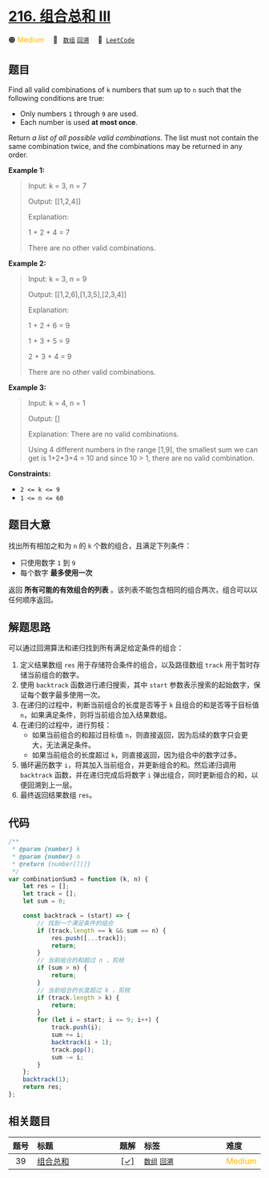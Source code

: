 # [216. 组合总和 III](https://leetcode.com/problems/combination-sum-iii)

🟠 <font color=#ffb800>Medium</font>&emsp; 🔖&ensp; [`数组`](/leetcode-js/outline/tag/array.md) [`回溯`](/leetcode-js/outline/tag/backtracking.md)&emsp; 🔗&ensp;[`LeetCode`](https://leetcode.com/problems/combination-sum-iii)

## 题目

Find all valid combinations of `k` numbers that sum up to `n` such that the
following conditions are true:

- Only numbers `1` through `9` are used.
- Each number is used **at most once**.

Return _a list of all possible valid combinations_. The list must not contain
the same combination twice, and the combinations may be returned in any order.

**Example 1:**

> Input: k = 3, n = 7
>
> Output: [[1,2,4]]
>
> Explanation:
>
> 1 + 2 + 4 = 7
>
> There are no other valid combinations.

**Example 2:**

> Input: k = 3, n = 9
>
> Output: [[1,2,6],[1,3,5],[2,3,4]]
>
> Explanation:
>
> 1 + 2 + 6 = 9
>
> 1 + 3 + 5 = 9
>
> 2 + 3 + 4 = 9
>
> There are no other valid combinations.

**Example 3:**

> Input: k = 4, n = 1
>
> Output: []
>
> Explanation: There are no valid combinations.
>
> Using 4 different numbers in the range [1,9], the smallest sum we can get is 1+2+3+4 = 10 and since 10 > 1, there are no valid combination.

**Constraints:**

- `2 <= k <= 9`
- `1 <= n <= 60`

## 题目大意

找出所有相加之和为 `n` 的 `k` 个数的组合，且满足下列条件：

- 只使用数字 `1` 到 `9`
- 每个数字 **最多使用一次**

返回 **所有可能的有效组合的列表** 。该列表不能包含相同的组合两次，组合可以以任何顺序返回。

## 解题思路

可以通过回溯算法和递归找到所有满足给定条件的组合：

1. 定义结果数组 `res` 用于存储符合条件的组合，以及路径数组 `track` 用于暂时存储当前组合的数字。
2. 使用 `backtrack` 函数进行递归搜索，其中 `start` 参数表示搜索的起始数字，保证每个数字最多使用一次。
3. 在递归的过程中，判断当前组合的长度是否等于 `k` 且组合的和是否等于目标值 `n`，如果满足条件，则将当前组合加入结果数组。
4. 在递归的过程中，进行剪枝：
   - 如果当前组合的和超过目标值 `n`，则直接返回，因为后续的数字只会更大，无法满足条件。
   - 如果当前组合的长度超过 `k`，则直接返回，因为组合中的数字过多。
5. 循环遍历数字 `i`，将其加入当前组合，并更新组合的和。然后递归调用 `backtrack` 函数，并在递归完成后将数字 `i` 弹出组合，同时更新组合的和，以便回溯到上一层。
6. 最终返回结果数组 `res`。

## 代码

```javascript
/**
 * @param {number} k
 * @param {number} n
 * @return {number[][]}
 */
var combinationSum3 = function (k, n) {
	let res = [];
	let track = [];
	let sum = 0;

	const backtrack = (start) => {
		// 找到一个满足条件的组合
		if (track.length == k && sum == n) {
			res.push([...track]);
			return;
		}
		// 当前组合的和超过 n ，剪枝
		if (sum > n) {
			return;
		}
		// 当前组合的长度超过 k ，剪枝
		if (track.length > k) {
			return;
		}
		for (let i = start; i <= 9; i++) {
			track.push(i);
			sum += i;
			backtrack(i + 1);
			track.pop();
			sum -= i;
		}
	};
	backtrack(1);
	return res;
};
```

## 相关题目

<!-- prettier-ignore -->
| 题号 | 标题 | 题解 | 标签 | 难度 |
| :------: | :------ | :------: | :------ | :------ |
| 39 | [组合总和](https://leetcode.com/problems/combination-sum) | [[✓]](/leetcode-js/problem/0039.md) |  [`数组`](/leetcode-js/outline/tag/array.md) [`回溯`](/leetcode-js/outline/tag/backtracking.md) | <font color=#ffb800>Medium</font> |

<style>
.blue {
    background-color: #096dd9;
    padding: 0.25rem 0.5rem;
    margin: 0;
    font-size: 0.85em;
    border-radius: 3px;
    color: white;
    font-weight: 500;
}
table th:first-of-type { width: 10%; }
table th:nth-of-type(2) { width: 35%; }
table th:nth-of-type(3) { width: 10%; }
table th:nth-of-type(4) { width: 35%; }
table th:nth-of-type(5) { width: 10%; }
</style>
